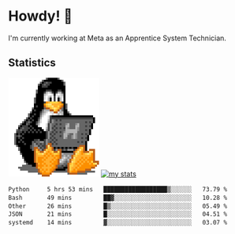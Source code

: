 # Howdy! :penguin:
I'm currently working at Meta as an Apprentice System Technician.

## Statistics

![Tux Pengiun!](tux-linux-penguin.gif)
[![my stats](https://github-readme-stats.vercel.app/api?username=benlodz&showing_icons=true&theme=tokyonight)](https://github.com/anuraghazra/github-readme-stats)

<!-- [![Top Langs](https://github-readme-stats.vercel.app/api/top-langs/?username=benlodz&layout=compact)](https://github.com/anuraghazra/github-readme-stats) ---> 

<!--START_SECTION:waka-->

```txt
Python     5 hrs 53 mins   ██████████████████▒░░░░░░   73.79 %
Bash       49 mins         ██▓░░░░░░░░░░░░░░░░░░░░░░   10.28 %
Other      26 mins         █▒░░░░░░░░░░░░░░░░░░░░░░░   05.49 %
JSON       21 mins         █░░░░░░░░░░░░░░░░░░░░░░░░   04.51 %
systemd    14 mins         ▓░░░░░░░░░░░░░░░░░░░░░░░░   03.07 %
```

<!--END_SECTION:waka-->
<!--
**benlodz/benlodz** is a ✨ _special_ ✨ repository because its `README.md` (this file) appears on your GitHub profile.

Here are some ideas to get you started:

- 🔭 I’m currently working on ...
- 🌱 I’m currently learning ...
- 👯 I’m looking to collaborate on ...
- 🤔 I’m looking for help with ...
- 💬 Ask me about ...
- 📫 How to reach me: ...
- 😄 Pronouns: ...
- ⚡ Fun fact: ...
-->
